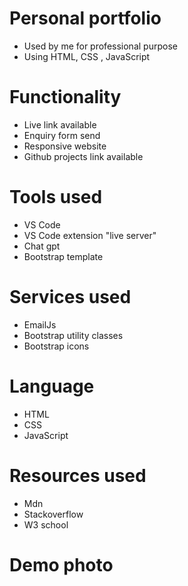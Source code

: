 # Personal portfolio
- Used by me for professional purpose
- Using HTML, CSS , JavaScript

# Functionality
- Live link available
- Enquiry form send
- Responsive website
- Github projects link available

# Tools used
- VS Code
- VS Code extension "live server"
- Chat gpt
- Bootstrap template

# Services used
- EmailJs
- Bootstrap utility classes
- Bootstrap icons

# Language
- HTML
- CSS
- JavaScript

# Resources used
- Mdn
- Stackoverflow
- W3 school

# Demo photo
<img src = "">